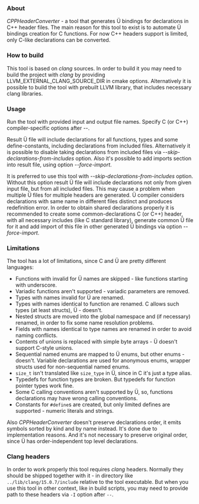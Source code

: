 ### About

*CPPHeaderConverter* - a tool that generates Ü bindings for declarations in C++ header files.
The main reason for this tool to exist is to automate Ü bindings creation for C functions.
For now C++ headers support is limited, only C-like declarations can be converted.


### How to build

This tool is based on *clang* sources.
In order to build it you may need to build the project with *clang* by providing LLVM_EXTERNAL_CLANG_SOURCE_DIR in cmake options.
Alternatively it is possible to build the tool with prebuilt LLVM library, that includes necessary clang libraries.


### Usage

Run the tool with provided input and output file names.
Specify C (or C++) compiler-specific options after --.

Result Ü file will include declarations for all functions, types and some define-constants, including declarations from included files.
Alternatively it is possible to disable taking declarations from included files via *--skip-declarations-from-includes* option.
Also it's possible to add imports section into result file, using option *--force-import*.

It is preferred to use this tool with *--skip-declarations-from-includes* option.
Without this option result Ü file will include declarations not only from given input file, but from all included files.
This may cause a problem when multiple Ü files for multiple headers are generated.
Ü compiler considers declarations with same name in different files distinct and produces redefinition error.
In order to obtain shared declarations properly it is recommended to create some common-declarations C (or C++) header, with all necessary includes (like C standard library), generate common Ü file for it and add import of this file in other generated Ü bindings via option *--force-import*.


### Limitations

The tool has a lot of limitations, since C and Ü are pretty different languages:

* Functions with invalid for Ü names are skipped - like functions starting with underscore.
* Variadic functions aren't supported - variadic parameters are removed.
* Types with names invalid for Ü are renamed.
* Types with names identical to function are renamed. C allows such types (at least structs), Ü - doesn't.
* Nested structs are moved into the global namespace and (if necessary) renamed, in order to fix some name resolution problems.
* Fields with names identical to type names are renamed in order to avoid naming conflicts.
* Contents of unions is replaced with simple byte arrays - Ü doesn't support C-style unions.
* Sequential named enums are mapped to Ü enums, but other enums - doesn't. Variable declarations are used for anonymous enums, wrapper structs used for non-sequential named enums.
* `size_t` isn't translated like `size_type` in Ü, since in C it's just a type alias.
* Typedefs for function types are broken. But typedefs for function pointer types work fine.
* Some C calling conventions aren't supported by Ü, so, functions declarations may have wrong calling conventions.
* Constants for `#define`s are created, but only limited defines are supported - numeric literals and strings.

Also *CPPHeaderConverter* doesn't preserve declarations order, it emits symbols sorted by kind and by name instead.
It's done due to implementation reasons.
And it's not necessary to preserve original order, since Ü has order-independent top level declarations.


### Clang headers

In order to work properly this tool requires *clang* headers.
Normally they should be shipped together with it - in directory like `../lib/clang/15.0.7/include` relative to the tool executable.
But when you use this tool in other context, like in build scripts, you may need to provide path to these headers via `-I` option after `--`.
